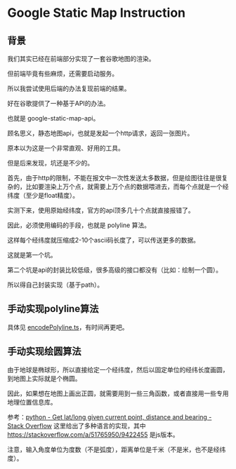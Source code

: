 # Google Static Map Instruction

## 背景

我们其实已经在前端部分实现了一套谷歌地图的渲染。

但前端毕竟有些麻烦，还需要启动服务。

所以我尝试使用后端的办法复现前端的结果。

好在谷歌提供了一种基于API的办法。

也就是 google-static-map-api。

顾名思义，静态地图api，也就是发起一个http请求，返回一张图片。

原本以为这是一个非常直观、好用的工具。

但是后来发现，坑还是不少的。

首先，由于http的限制，不能在报文中一次性发送太多数据，但是绘图往往是很复杂的，比如要渲染上万个点，就需要上万个点的数据喂进去，而每个点就是一个经纬度（至少是float精度）。

实测下来，使用原始经纬度，官方的api顶多几十个点就直接报错了。

因此，必须使用编码的手段，也就是 polyline 算法。

这样每个经纬度就压缩成2-10个ascii码长度了，可以传送更多的数据。

这就是第一个坑。

第二个坑是api的封装比较低级，很多高级的接口都没有（比如：绘制一个圆）。

所以得自己封装实现（基于path）。

## 手动实现polyline算法

具体见 [encodePolyline.ts](algos/encodePolyline.ts)，有时间再更吧。

## 手动实现绘圆算法

由于地球是椭球形，所以直接给定一个经纬度，然后以固定单位的经纬长度画圆，到地图上实际就是个椭圆。

因此，如果想在地图上画出正圆，就需要用到一些三角函数，或者直接用一些专用地理位置信息库。

参考：[python - Get lat/long given current point, distance and bearing - Stack Overflow](https://stackoverflow.com/questions/7222382/get-lat-long-given-current-point-distance-and-bearing/46410871#46410871) 这里给出了多种语言的实现，其中 https://stackoverflow.com/a/51765950/9422455 是js版本。

注意，输入角度单位为度数（不是弧度），距离单位是千米（不是米，也不是经纬度）。
